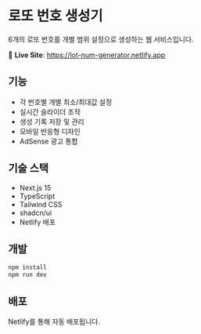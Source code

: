 # 로또 번호 생성기

6개의 로또 번호를 개별 범위 설정으로 생성하는 웹 서비스입니다.

🔗 **Live Site**: https://lot-num-generator.netlify.app

## 기능

- 각 번호별 개별 최소/최대값 설정
- 실시간 슬라이더 조작
- 생성 기록 저장 및 관리
- 모바일 반응형 디자인
- AdSense 광고 통합

## 기술 스택

- Next.js 15
- TypeScript
- Tailwind CSS
- shadcn/ui
- Netlify 배포

## 개발

```bash
npm install
npm run dev
```

## 배포

Netlify를 통해 자동 배포됩니다.
